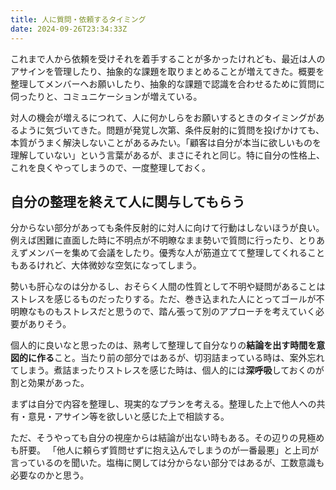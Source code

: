```yaml
---
title: 人に質問・依頼するタイミング
date: 2024-09-26T23:34:33Z
---
```


これまで人から依頼を受けそれを着手することが多かったけれども、最近は人のアサインを管理したり、抽象的な課題を取りまとめることが増えてきた。概要を整理してメンバーへお願いしたり、抽象的な課題で認識を合わせるために質問に伺ったりと、コミュニケーションが増えている。

対人の機会が増えるにつれて、人に何かしらをお願いするときのタイミングがあるように気づいてきた。問題が発覚し次第、条件反射的に質問を投げかけても、本質がうまく解決しないことがあるみたい。「顧客は自分が本当に欲しいものを理解していない」という言葉があるが、まさにそれと同じ。特に自分の性格上、これを良くやってしまうので、一度整理しておく。


## 自分の整理を終えて人に関与してもらう

分からない部分があっても条件反射的に対人に向けて行動はしないほうが良い。例えば困難に直面した時に不明点が不明瞭なまま勢いで質問に行ったり、とりあえずメンバーを集めて会議をしたり。優秀な人が筋道立てて整理してくれることもあるけれど、大体微妙な空気になってしまう。

勢いも肝心なのは分かるし、おそらく人間の性質として不明や疑問があることはストレスを感じるものだったりする。ただ、巻き込まれた人にとってゴールが不明瞭なものもストレスだと思うので、踏ん張って別のアプローチを考えていく必要がありそう。


個人的に良いなと思ったのは、熟考して整理して自分なりの**結論を出す時間を意図的に作る**こと。当たり前の部分ではあるが、切羽詰まっている時は、案外忘れてしまう。煮詰まったりストレスを感じた時は、個人的には**深呼吸**しておくのが割と効果があった。

まずは自分で内容を整理し、現実的なプランを考える。整理した上で他人への共有・意見・アサイン等を欲しいと感じた上で相談する。

ただ、そうやっても自分の視座からは結論が出ない時もある。その辺りの見極めも肝要。
「他人に頼らず質問せずに抱え込んでしまうのが一番最悪」と上司が言っているのを聞いた。塩梅に関しては分からない部分ではあるが、工数意識も必要なのかと思う。
